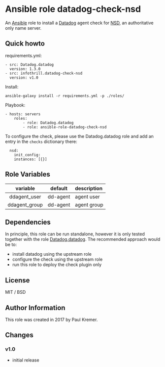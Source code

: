 # Ansible role datadog-check-nsd

An [Ansible](http://www.ansible.com) role to install a
[Datadog](https://www.datadoghq.com) agent check for
[NSD](https://www.nlnetlabs.nl/projects/nsd/), an authoritative only name
server.

## Quick howto

requirements.yml:

	- src: Datadog.datadog
	  version: 1.3.0
	- src: infothrill.datadog-check-nsd
	  version: v1.0

Install:

	ansible-galaxy install -r requirements.yml -p ./roles/

Playbook:

    - hosts: servers
        roles:
		    - role: Datadog.datadog
		    - role: ansible-role-datadog-check-nsd

To configure the check, please use the Datadog.datadog role and add an entry
in the `checks` dictionary there:

	  nsd:
	    init_config:
	    instances: [{}]

## Role Variables

|       variable             | default  | description     |
|:--------------------------:|:--------:|:----------------|
| ddagent_user               | dd-agent | agent user      |
| ddagent_group              | dd-agent | agent group     |

## Dependencies

In principle, this role can be run standalone, however it is only tested together
with the role [Datadog.datadog](https://galaxy.ansible.com/Datadog/datadog/).
The recommended approach would be to:

* install datadog using the upstream role
* configure the check using the upstream role
* run this role to deploy the check plugin only

## License

MIT / BSD

## Author Information

This role was created in 2017 by Paul Kremer.


## Changes

### v1.0

* initial release

